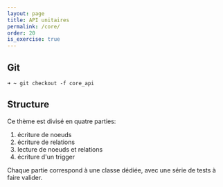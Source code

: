 ```yaml
---
layout: page
title: API unitaires
permalink: /core/
order: 20
is_exercise: true
---
```


## Git

```shell
➜ ~ git checkout -f core_api
```

## Structure

Ce thème est divisé en quatre parties:

 1. écriture de noeuds
 1. écriture de relations
 1. lecture de noeuds et relations
 1. écriture d'un trigger
 
Chaque partie correspond à une classe dédiée, avec une série
de tests à faire valider.
